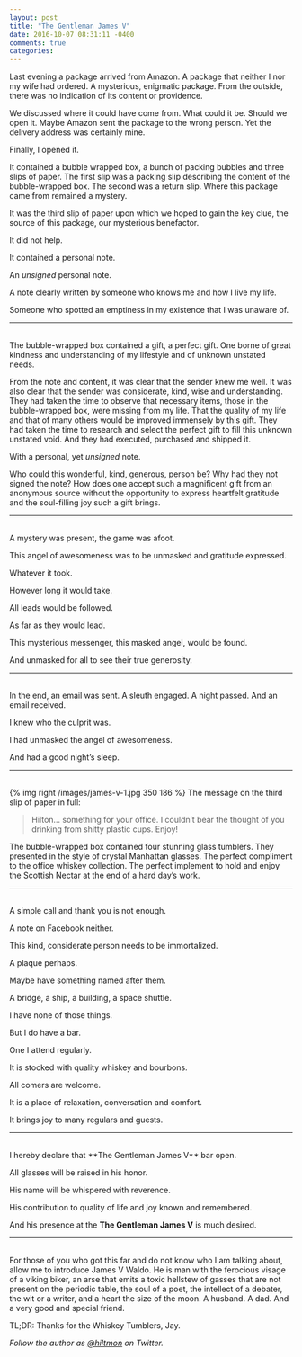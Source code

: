 ```yaml
---
layout: post
title: "The Gentleman James V"
date: 2016-10-07 08:31:11 -0400
comments: true
categories: 
---
```


Last evening a package arrived from Amazon. A package that neither I nor my wife had ordered. A mysterious, enigmatic package. From the outside, there was no indication of its content or providence.

We discussed where it could have come from. What could it be. Should we open it. Maybe Amazon sent the package to the wrong person. Yet the delivery address was certainly mine.

Finally, I opened it.

It contained a bubble wrapped box, a bunch of packing bubbles and three slips of paper. The first slip was a packing slip describing the content of the bubble-wrapped box. The second was a return slip. Where this package came from remained a mystery.

It was the third slip of paper upon which we hoped to gain the key clue, the source of this package, our mysterious benefactor.

It did not help.

It contained a personal note.

An *unsigned* personal note.

A note clearly written by someone who knows me and how I live my life.

Someone who spotted an emptiness in my existence that I was unaware of.

***
<br/>
The bubble-wrapped box contained a gift, a perfect gift. One borne of great kindness and understanding of my lifestyle and of unknown unstated needs.

From the note and content, it was clear that the sender knew me well. It was also clear that the sender was considerate, kind, wise and understanding. They had taken the time to observe that necessary items, those in the bubble-wrapped box, were missing from my life. That the quality of my life and that of many others would be improved immensely by this gift. They had taken the time to research and select the perfect gift to fill this unknown unstated void. And they had executed, purchased and shipped it.

With a personal, yet *unsigned* note.

Who could this wonderful, kind, generous, person be? Why had they not signed the note? How does one accept such a magnificent gift from an anonymous source without the opportunity to express heartfelt gratitude and the soul-filling joy such a gift brings.

***
<br/>
A mystery was present, the game was afoot. 

This angel of awesomeness was to be unmasked and gratitude expressed.

Whatever it took.

However long it would take.

All leads would be followed.

As far as they would lead.

This mysterious messenger, this masked angel, would be found.

And unmasked for all to see their true generosity.

***
<br/>
In the end, an email was sent. A sleuth engaged. A night passed. And an email received.

I knew who the culprit was.

I had unmasked the angel of awesomeness.

And had a good night’s sleep.

***
<br/>
{% img right /images/james-v-1.jpg 350 186 %}
The message on the third slip of paper in full:

> Hilton… something for your office. I couldn’t bear the thought of you drinking from shitty plastic cups. Enjoy!

The bubble-wrapped box contained four stunning glass tumblers. They presented in the style of crystal Manhattan glasses. The perfect compliment to the office whiskey collection. The perfect implement to hold and enjoy the Scottish Nectar at the end of a hard day’s work.

***
<br/>
A simple call and thank you is not enough.

A note on Facebook neither.

This kind, considerate person needs to be immortalized.

A plaque perhaps.

Maybe have something named after them.

A bridge, a ship, a building, a space shuttle.

I have none of those things.

But I do have a bar.

One I attend regularly.

It is stocked with quality whiskey and bourbons.

All comers are welcome.

It is a place of relaxation, conversation and comfort.

It brings joy to many regulars and guests.

***
<br/>
I hereby declare that **The Gentleman James V** bar open.

All glasses will be raised in his honor.

His name will be whispered with reverence.

His contribution to quality of life and joy known and remembered.

And his presence at the **The Gentleman James V** is much desired.

***
<br/>
For those of you who got this far and do not know who I am talking about, allow me to introduce James V Waldo. He is man with the ferocious visage of a viking biker, an arse that emits a toxic hellstew of gasses that are not present on the periodic table, the soul of a poet, the intellect of a debater, the wit or a writer, and a heart the size of the moon. A husband. A dad. And a very good and special friend.

TL;DR: Thanks for the Whiskey Tumblers, Jay.

*Follow the author as [@hiltmon](http://https://twitter.com/hiltmon) on Twitter.*